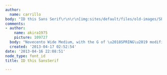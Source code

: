 ```yaml
---
author:
  name: carrillo
body: "ID this Sans Serif\r\n\r\n[img:sites/default/files/old-images/SPRING_4158.jpg]"
comments:
- author:
    name: akira1975
    picture: 109727
  body: "Novecento Wide Medium, with the G of \u2018SPRING\u2019 modified.\r\nhttp://www.myfonts.com/fonts/synthview/novecento/"
  created: '2013-04-17 02:52:54'
date: '2013-04-16 22:08:51'
node_type: font_id
title: ID this SansSerif

---
```

